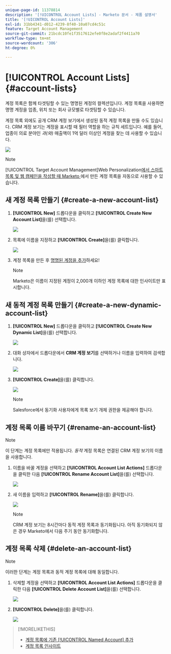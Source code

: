 ```yaml
---
unique-page-id: 11378814
description: '[!UICONTROL Account Lists] - Marketo 문서 - 제품 설명서'
title: '[!UICONTROL Account Lists]'
exl-id: 31bb4341-d012-4239-8f40-10a07cd4c51c
feature: Target Account Management
source-git-commit: 21bcdc10fe1f3517612efe0f8e2adaf2f4411a70
workflow-type: tm+mt
source-wordcount: '306'
ht-degree: 0%

---
```


# [!UICONTROL Account Lists] {#account-lists}

계정 목록은 함께 타겟팅할 수 있는 명명된 계정의 컬렉션입니다. 계정 목록을 사용하면 명명 계정을 업종, 위치 또는 회사 규모별로 타겟팅할 수 있습니다.

계정 목록 외에도 공개 CRM 계정 보기에서 생성된 동적 계정 목록을 만들 수도 있습니다. CRM 계정 보기는 계정을 표시할 때 필터 역할을 하는 규칙 세트입니다. 예를 들어, 업종이 의료 분야인 *과(와)* 매출액이 1억 달러 이상인 계정을 찾는 데 사용할 수 있습니다.

![](assets/one.png)

>[!NOTE]
>
>[!UICONTROL Target Account Management]Web Personalization[에서 스마트 목록 및 웹 캠페인을 작성할 때 Marketo ](/help/marketo/product-docs/web-personalization/using-web-segments/web-segments.md)에서 만든 계정 목록을 자동으로 사용할 수 있습니다.

## 새 계정 목록 만들기 {#create-a-new-account-list}

1. **[!UICONTROL New]** 드롭다운을 클릭하고 **[!UICONTROL Create New Account List]**&#x200B;을(를) 선택합니다.

   ![](assets/1a.png)

1. 목록에 이름을 지정하고 **[!UICONTROL Create]**&#x200B;을(를) 클릭합니다.

   ![](assets/three-0.png)

1. 계정 목록을 만든 후 [명명된 계정을 추가](/help/marketo/product-docs/target-account-management/target/named-accounts/add-an-existing-named-account-to-an-account-list.md)하세요!

   >[!NOTE]
   >
   >Marketo은 이름이 지정된 계정이 2,000개 이하인 계정 목록에 대한 인사이트만 표시합니다.

## 새 동적 계정 목록 만들기 {#create-a-new-dynamic-account-list}

1. **[!UICONTROL New]** 드롭다운을 클릭하고 **[!UICONTROL Create New Dynamic List]**&#x200B;을(를) 선택합니다.

   ![](assets/1.png)

1. 대화 상자에서 드롭다운에서 **CRM 계정 보기**&#x200B;를 선택하거나 이름을 입력하여 검색합니다.

   ![](assets/image2017-7-18-9-48-23.png)

1. **[!UICONTROL Create]**&#x200B;을(를) 클릭합니다.

   ![](assets/step4.jpg)

   >[!NOTE]
   >
   >Salesforce에서 동기화 사용자에게 목록 보기 개체 권한을 제공해야 합니다.

## 계정 목록 이름 바꾸기 {#rename-an-account-list}

>[!NOTE]
>
>이 단계는 계정 목록에만 적용됩니다. *동적* 계정 목록은 연결된 CRM 계정 보기의 이름을 사용합니다.

1. 이름을 바꿀 계정을 선택하고 **[!UICONTROL Account List Actions]** 드롭다운을 클릭한 다음 **[!UICONTROL Rename Account List]**&#x200B;을(를) 선택합니다.

   ![](assets/three.png)

1. 새 이름을 입력하고 **[!UICONTROL Rename]**&#x200B;을(를) 클릭합니다.

   ![](assets/four.png)

   >[!NOTE]
   >
   >CRM 계정 보기는 8시간마다 동적 계정 목록과 동기화됩니다. 아직 동기화되지 않은 경우 Marketo에서 다음 주기 동안 동기화합니다.

## 계정 목록 삭제 {#delete-an-account-list}

>[!NOTE]
>
>이러한 단계는 계정 목록과 동적 계정 목록에 대해 동일합니다.

1. 삭제할 계정을 선택하고 **[!UICONTROL Account List Actions]** 드롭다운을 클릭한 다음 **[!UICONTROL Delete Account List]**&#x200B;을(를) 선택합니다.

   ![](assets/five.png)

1. **[!UICONTROL Delete]**&#x200B;을(를) 클릭합니다.

   ![](assets/six.png)

>[!MORELIKETHIS]
>
>* [계정 목록에 기존 [!UICONTROL Named Account] 추가](/help/marketo/product-docs/target-account-management/target/named-accounts/add-an-existing-named-account-to-an-account-list.md)
>* [계정 목록 인사이트](/help/marketo/product-docs/target-account-management/measure/account-list-insights.md)
